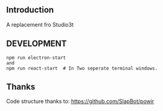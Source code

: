 ## Introduction
A replacement fro Studio3t  


## DEVELOPMENT
```
npm run electron-start
and  
npm run react-start  # In Two seperate terminal windows.
```

## Thanks  

Code structure thanks to: https://github.com/SlapBot/powir
